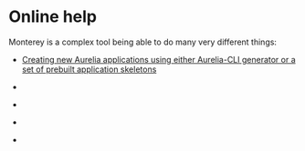 # Online help

Monterey is a complex tool being able to do many very different things:

- [Creating new Aurelia applications using either Aurelia-CLI generator or a set of prebuilt application skeletons](../)
- []()


- []()
- []()
- []()

